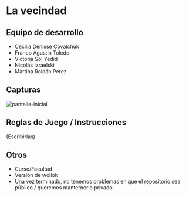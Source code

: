 # La vecindad

## Equipo de desarrollo

- Cecilia Denisse	Covalchuk
- Franco Agustin Toledo
- Victoria Sol Yedid
- Nicolás Izraelski
- Martina Roldán Pérez

## Capturas
![pantalla-inicial](https://github.com/pdepjm/2023-o-tpi-game-pdeprocastinar/assets/129560490/21366102-fe72-45b9-91ab-bf45e8c8bcd9)


## Reglas de Juego / Instrucciones

(Escribirlas)


## Otros

- Curso/Facultad
- Versión de wollok
- Una vez terminado, no tenemos problemas en que el repositorio sea público / queremos manternerlo privado
